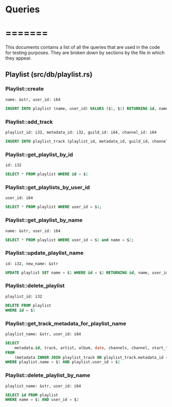 # Queries
# =======
This documents contains a list of all the queries that are used in the code
for testing purposes. They are broken down by sections by the file in which
they appear.

## Playlist (src/db/playlist.rs)

### Playlist::create
`name: &str, user_id: i64`
```sql
INSERT INTO playlist (name, user_id) VALUES ($1, $2) RETURNING id, name, user_id, privacy;
```

### Playlist::add_track
`playlist_id: i32, metadata_id: i32, guild_id: i64, channel_id: i64`
```sql
INSERT INTO playlist_track (playlist_id, metadata_id, guild_id, channel_id) VALUES ($1, $2, $3, $4);
```

### Playlist::get_playlist_by_id
`id: i32`
```sql
SELECT * FROM playlist WHERE id = $1
```

### Playlist::get_playlists_by_user_id
`user_id: i64`
```sql
SELECT * FROM playlist WHERE user_id = $1;
```

### Playlist::get_playlist_by_name
`name: &str, user_id: i64`
```sql
SELECT * FROM playlist WHERE user_id = $1 and name = $2;
```

### Playlist::update_playlist_name
`id: i32, new_name: &str`
```sql
UPDATE playlist SET name = $1 WHERE id = $2 RETURNING id, name, user_id, privacy
```

### Playlist::delete_playlist
`playlist_id: i32`
```sql
DELETE FROM playlist
WHERE id = $1
```

### Playlist::get_track_metadata_for_playlist_name
`playlist_name: &str, user_id: i64`
```sql
SELECT
    metadata.id, track, artist, album, date, channels, channel, start_time, duration, sample_rate, source_url, title, thumbnail
FROM
    (metadata INNER JOIN playlist_track ON playlist_track.metadata_id = metadata.id INNER JOIN playlist ON playlist_track.playlist_id = playlist.id)
WHERE playlist.name = $1 AND playlist.user_id = $2
```

### Playlist::delete_playlist_by_name
`playlist_name: &str, user_id: i64`
```sql
SELECT id FROM playlist
WHERE name = $1 AND user_id = $2
```
